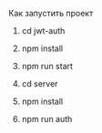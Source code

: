 Как запустить проект

1. cd jwt-auth
2. npm install
3. npm run start

4. cd server
5. npm install
6. npm run auth

